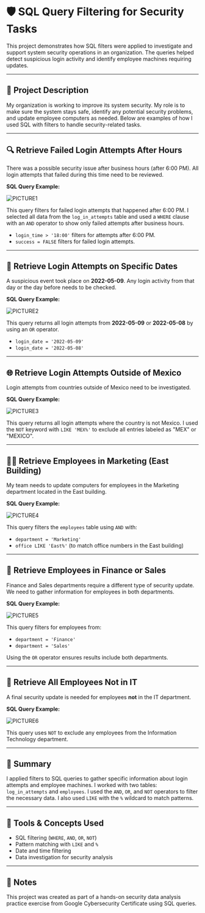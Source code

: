 # 🛡️ SQL Query Filtering for Security Tasks

This project demonstrates how SQL filters were applied to investigate and support system security operations in an organization. The queries helped detect suspicious login activity and identify employee machines requiring updates.

---

## 📘 Project Description

My organization is working to improve its system security. My role is to make sure the system stays safe, identify any potential security problems, and update employee computers as needed. Below are examples of how I used SQL with filters to handle security-related tasks.

---

## 🔍 Retrieve Failed Login Attempts After Hours

There was a possible security issue after business hours (after 6:00 PM). All login attempts that failed during this time need to be reviewed.

**SQL Query Example:**

![PICTURE1](https://i.imgur.com/qj1TBlM.png)

This query filters for failed login attempts that happened after 6:00 PM. I selected all data from the `log_in_attempts` table and used a `WHERE` clause with an `AND` operator to show only failed attempts after business hours.

- `login_time > '18:00'` filters for attempts after 6:00 PM.
- `success = FALSE` filters for failed login attempts.

---

## 📅 Retrieve Login Attempts on Specific Dates

A suspicious event took place on **2022-05-09**. Any login activity from that day or the day before needs to be checked.

**SQL Query Example:**

![PICTURE2](https://i.imgur.com/ZnzDFOa.png)

This query returns all login attempts from **2022-05-09** or **2022-05-08** by using an `OR` operator.

- `login_date = '2022-05-09'`
- `login_date = '2022-05-08'`

---

## 🌐 Retrieve Login Attempts Outside of Mexico

Login attempts from countries outside of Mexico need to be investigated.

**SQL Query Example:**

![PICTURE3](https://i.imgur.com/5HKul1E.png)

This query returns all login attempts where the country is not Mexico. I used the `NOT` keyword with `LIKE 'MEX%'` to exclude all entries labeled as "MEX" or "MEXICO".

---

## 🧑‍💼 Retrieve Employees in Marketing (East Building)

My team needs to update computers for employees in the Marketing department located in the East building.

**SQL Query Example:**

![PICTURE4](https://i.imgur.com/uOVWw5x.png)

This query filters the `employees` table using `AND` with:

- `department = 'Marketing'`
- `office LIKE 'East%'` (to match office numbers in the East building)

---

## 💼 Retrieve Employees in Finance or Sales

Finance and Sales departments require a different type of security update. We need to gather information for employees in both departments.

**SQL Query Example:**

![PICTURE5](https://i.imgur.com/qEVq2T2.png)

This query filters for employees from:

- `department = 'Finance'`
- `department = 'Sales'`

Using the `OR` operator ensures results include both departments.

---

## 🚫 Retrieve All Employees Not in IT

A final security update is needed for employees **not** in the IT department.

**SQL Query Example:**

![PICTURE6](https://i.imgur.com/PPMZsRR.png)

This query uses `NOT` to exclude any employees from the Information Technology department.

---

## 🧾 Summary

I applied filters to SQL queries to gather specific information about login attempts and employee machines. I worked with two tables: `log_in_attempts` and `employees`. I used the `AND`, `OR`, and `NOT` operators to filter the necessary data. I also used `LIKE` with the `%` wildcard to match patterns.

---

## 📌 Tools & Concepts Used

- SQL filtering (`WHERE`, `AND`, `OR`, `NOT`)
- Pattern matching with `LIKE` and `%`
- Date and time filtering
- Data investigation for security analysis

---

## 📝 Notes

This project was created as part of a hands-on security data analysis practice exercise from Google Cybersecurity Certificate using SQL queries.
